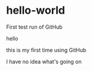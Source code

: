 # hello-world
First test run of GitHub


hello

this is my first time using GitHub

I have no idea what's going on
